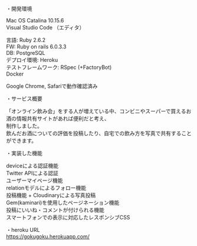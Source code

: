 ・開発環境  
  
Mac OS Catalina 10.15.6  
Visual Studio Code （エディタ）  

言語: Ruby 2.6.2  
FW: Ruby on rails 6.0.3.3  
DB: PostgreSQL  
デプロイ環境: Heroku  
テストフレームワーク: RSpec (+FactoryBot)  
Docker    

Google Chrome, Safariで動作確認済み  


  
・サービス概要  
  
「オンライン飲み会」をする人が増えている中、コンビニやスーパーで買えるお酒の情報共有サイトがあれば便利だと考え、  
制作しました。  
飲んだお酒についての評価を投稿したり、自宅での飲み方を写真で共有することができます。  
  
・実装した機能  
  
deviceによる認証機能  
Twitter APIによる認証  
ユーザーマイページ機能  
relationモデルによるフォロー機能  
投稿機能 + Cloudinaryによる写真投稿  
Gem(kaminari)を使用したページネーション機能  
投稿にいいね・コメントが付けられる機能  
スマートフォンでの表示に対応したレスポンシブCSS  
  
・heroku URL  
https://gokugoku.herokuapp.com/  
